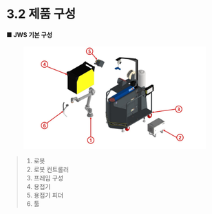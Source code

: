 # 3.2 제품 구성

#### ■ JWS 기본 구성

<figure><img src="../../jws/chapter3/img/section3.2_1.jpg" alt=""><figcaption></figcaption></figure>

> 1. 로봇
> 2. 로봇 컨트롤러
> 3. 프레임 구성
> 4. 용접기
> 5. 용접기 피더
> 6. 툴
